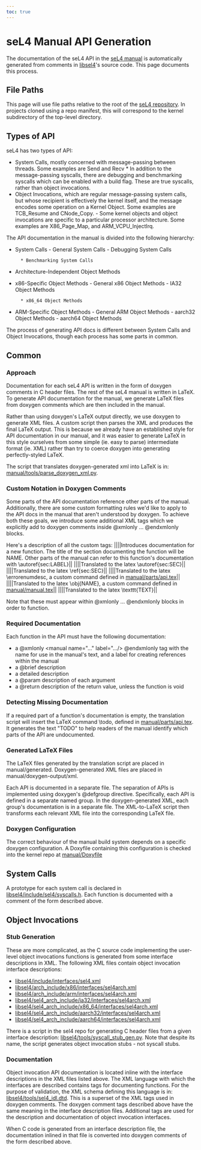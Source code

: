 ```yaml
---
toc: true
---
```


# seL4 Manual API Generation


The documentation of the seL4 API in the
[seL4 manual](http://sel4.systems/Info/Docs/seL4-manual-latest.pdf) is automatically generated from comments in
[libsel4](https://github.com/seL4/seL4/tree/master/libsel4)'s
source code. This page documents this process.

## File Paths


This page will use file paths relative to the root of the
[seL4 repository](https://github.com/seL4/seL4). In projects
cloned using a repo manifest, this will correspond to the kernel
subdirectory of the top-level directory.

## Types of API


seL4 has two types of API:

- System Calls, mostly concerned with message-passing
        between threads. Some examples are Send and Recv
        * In addition to the message-passing syscalls, there are
        debugging and benchmarking syscalls which can be enabled with a
        build flag. These are true syscalls, rather than
        object invocations.
- Object Invocations, which are regular message-passing system
        calls, but whose recipient is effectively the kernel itself, and
        the message encodes some operation on a Kernel Object. Some
        examples are TCB_Resume and CNode_Copy.
        -   Some kernel objects and object invocations are specific to a
            particular processor architecture. Some examples are
            X86_Page_Map, and ARM_VCPU_InjectIrq.

The API documentation in the manual is divided into the following hierarchy:

- System Calls
        -   General System Calls
        -   Debugging System Calls

        * Benchmarking System Calls
- Architecture-Independent Object Methods
- x86-Specific Object Methods
        -   General x86 Object Methods
        -   IA32 Object Methods

        * x86_64 Object Methods
- ARM-Specific Object Methods
        -   General ARM Object Methods
        -   aarch32 Object Methods
        -   aarch64 Object Methods

The process of generating API docs is different between System Calls and
Object Invocations, though each process has some parts in common.

## Common


### Approach


Documentation for each seL4 API is written in the form of doxygen
comments in C header files. The rest of the seL4 manual is written in
LaTeX. To generate API documentation for the manual, we generate LaTeX
files from doxygen comments which are then included in the manual.

Rather than using doxygen's LaTeX output directly, we use doxygen to
generate XML files. A custom script then parses the XML and produces the
final LaTeX output. This is because we already have an established style
for API documentation in our manual, and it was easier to generate LaTeX
in this style ourselves from some simple (ie. easy to parse)
intermediate format (ie. XML) rather than try to coerce doxygen into
generating perfectly-styled LaTeX.

The script that translates doxygen-generated xml into LaTeX is in:
[manual/tools/parse_doxygen_xml.py](https://github.com/seL4/seL4/blob/master/manual/tools/parse_doxygen_xml.py).

### Custom Notation in Doxygen Comments


Some parts of the API documentation reference other parts of the manual.
Additionally, there are some custom formatting rules we'd like to apply
to the API docs in the manual that aren't understood by doxygen. To
achieve both these goals, we introduce some additional XML tags which we
explicitly add to doxygen comments inside @xmlonly ... @endxmlonly
blocks.

Here's a description of all the custom tags:
||<manual name="NAME" label="LABEL"/>||Introduces documentation
for a new function. The title of the section documenting the function
will be NAME. Other parts of the manual can refer to this function's
documentation with \\autoref{sec:LABEL}||
||<autoref sec="SEC"/>||Translated to the latex
\\autoref{sec:SEC}|| ||<shortref sec="SEC"/>||Translated to the
latex \\ref{sec:SEC}|| ||<errorenumdesc/>||Translated to the latex
\\errorenumdesc, a custom command defined in
[manual/parts/api.tex](https://github.com/seL4/seL4/blob/master/manual/parts/api.tex)||
||<obj name="NAME"/>||Translated to the latex \\obj{NAME}, a
custom command defined in
[manual/manual.tex](https://github.com/seL4/seL4/blob/master/manual/manual.tex)||
||<texttt text="TEXT"/>||Translated to the latex \\texttt{TEXT}||

Note that these must appear within @xmlonly ... @endxmlonly blocks in
order to function.

### Required Documentation


Each function in the API must have the following documentation:

- a @xmlonly <manual name="..." label=".../> @endxmlonly tag
        with the name for use in the manual's text, and a label for
        creating references within the manual
- a @brief description
- a detailed description
- a @param description of each argument
- a @return description of the return value, unless the function
        is void

### Detecting Missing Documentation


If a required part of a function's documentation is empty, the
translation script will insert the LaTeX command \\todo, defined in
[manual/parts/api.tex](https://github.com/seL4/seL4/blob/master/manual/parts/api.tex).
It generates the text "TODO" to help readers of the manual identify
which parts of the API are undocumented.

### Generated LaTeX Files


The LaTeX files generated by the translation script are placed in
manual/generated. Doxygen-generated XML files are placed in
manual/doxygen-output/xml.

Each API is documented in a separate file. The separation of APIs is
implemented using doxygen's @defgroup directive. Specifically, each API
is defined in a separate named group. In the doxygen-generated XML, each
group's documentation is in a separate file. The XML-to-LaTeX script
then transforms each relevant XML file into the corresponding LaTeX
file.

### Doxygen Configuration


The correct behaviour of the manual build system depends on a specific
doxygen configuration. A Doxyfile containing this configuration is
checked into the kernel repo at
[manual/Doxyfile](https://github.com/seL4/seL4/blob/master/manual/Doxyfile)

## System Calls


A prototype for each system call is declared in
[libsel4/include/sel4/syscalls.h](https://github.com/seL4/seL4/blob/master/libsel4/include/sel4/syscalls.h).
Each function is documented with a comment of the form described above.

## Object Invocations


### Stub Generation


These are more complicated, as the C source code implementing the user-level object invocations functions is generated from some interface descriptions in XML. The following XML files contain object invocation interface descriptions:

- [libsel4/include/interfaces/sel4.xml](https://github.com/seL4/seL4/blob/master/libsel4/include/interfaces/sel4.xml)
- [libsel4/arch_include/x86/interfaces/sel4arch.xml](https://github.com/seL4/seL4/blob/master/libsel4/arch_include/x86/interfaces/sel4arch.xml)
- [libsel4/arch_include/arm/interfaces/sel4arch.xml](https://github.com/seL4/seL4/blob/master/libsel4/arch_include/arm/interfaces/sel4arch.xml)
- [libsel4/sel4_arch_include/ia32/interfaces/sel4arch.xml](https://github.com/seL4/seL4/blob/master/libsel4/sel4_arch_include/ia32/interfaces/sel4arch.xml)
- [libsel4/sel4_arch_include/x86_64/interfaces/sel4arch.xml](https://github.com/seL4/seL4/blob/master/libsel4/sel4_arch_include/x86_64/interfaces/sel4arch.xml)
- [libsel4/sel4_arch_include/aarch32/interfaces/sel4arch.xml](https://github.com/seL4/seL4/blob/master/libsel4/sel4_arch_include/aarch32/interfaces/sel4arch.xml)
- [libsel4/sel4_arch_include/aarch64/interfaces/sel4arch.xml](https://github.com/seL4/seL4/blob/master/libsel4/sel4_arch_include/aarch64/interfaces/sel4arch.xml)

There is a script in the sel4 repo for generating C header files from a
given interface description:
[libsel4/tools/syscall_stub_gen.py](https://github.com/seL4/seL4/blob/master/libsel4/tools/syscall_stub_gen.py).
Note that despite its name, the script generates object invocation stubs - not syscall stubs.

### Documentation


Object invocation API documentation is located inline with the interface
descriptions in the XML files listed above. The XML language with which
the interfaces are described contains tags for documenting functions.
For the purpose of validation, the XML schema defining this language is
in:
[libsel4/tools/sel4_idl.dtd](https://github.com/seL4/seL4/blob/master/libsel4/tools/sel4_idl.dtd).
This is a superset of the XML tags used in doxygen comments. The doxygen
comment tags described above have the same meaning in the interface
description files. Additional tags are used for the description and
documentation of object invocation interfaces.

When C code is generated from an interface description file, the
documentation inlined in that file is converted into doxygen comments of
the form described above.
